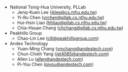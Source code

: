 - National Tsing-Hua University, PLLab
    - Jenq-Kuen Lee (jklee@cs.nthu.edu.tw)
    - Yi-Ru Chen (yrchen@pllab.cs.nthu.edu.tw)
    - Hui-Hsin Liao (hhliao@pllab.cs.nthu.edu.tw)
    - Chia-Hsuan Chang (chchang@pllab.cs.nthu.edu.tw)
- Peakhills Group
    - Chao-Lin Lee (clli@peakhillsgroup.com)
- Andes Technology
    - Yuan-Ming Chang (ymchang@andestech.com)
    - Chun-Chieh Yang (jet4085@andestech.com)
    - Allen Lu (allen@andestech.com)
    - Pi-You Chen (piyou@andestech.com)
